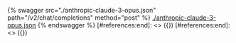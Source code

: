 [#references:start]: <> ({ "template": "openapi" })
[#references:start]: <> ({ "template": "openapi" })
{% swagger src="./anthropic-claude-3-opus.json" path="/v2/chat/completions" method="post" %}
[./anthropic-claude-3-opus.json](./anthropic-claude-3-opus.json)
{% endswagger %}
[#references:end]: <> ({})
[#references:end]: <> ({})